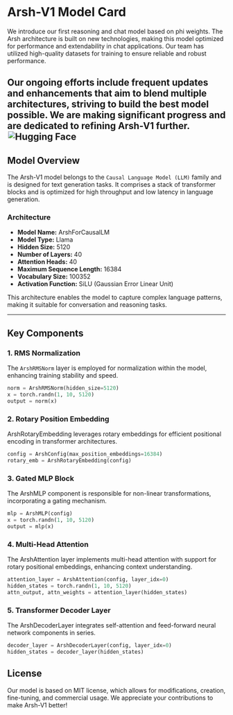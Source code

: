 
# Arsh-V1 Model Card

We introduce our first reasoning and chat model based on phi weights. The Arsh architecture is built on new technologies, making this model optimized for performance and extendability in chat applications. Our team has utilized high-quality datasets for training to ensure reliable and robust performance.

Our ongoing efforts include frequent updates and enhancements that aim to blend multiple architectures, striving to build the best model possible. We are making significant progress and are dedicated to refining Arsh-V1 further.
<a href="https://huggingface.co/arshiaafshani/Arsh-V1" target="_blank" style="margin: 2px;">
    <img alt="Hugging Face" src="https://img.shields.io/badge/%F0%9F%A4%97%20Hugging%20Face-DeepSeek%20AI-ffc107?color=ffc107&logoColor=white" style="display: inline-block; vertical-align: middle;"/>
  </a>
---

## Model Overview

The Arsh-V1 model belongs to the `Causal Language Model (LLM)` family and is designed for text generation tasks. It comprises a stack of transformer blocks and is optimized for high throughput and low latency in language generation.

### Architecture

- **Model Name:** ArshForCausalLM
- **Model Type:** Llama
- **Hidden Size:** 5120
- **Number of Layers:** 40
- **Attention Heads:** 40
- **Maximum Sequence Length:** 16384
- **Vocabulary Size:** 100352
- **Activation Function:** SiLU (Gaussian Error Linear Unit)

This architecture enables the model to capture complex language patterns, making it suitable for conversation and reasoning tasks.

---

## Key Components

### 1. **RMS Normalization**

The `ArshRMSNorm` layer is employed for normalization within the model, enhancing training stability and speed.

```python
norm = ArshRMSNorm(hidden_size=5120)
x = torch.randn(1, 10, 5120)
output = norm(x)
```

### 2. **Rotary Position Embedding**

ArshRotaryEmbedding leverages rotary embeddings for efficient positional encoding in transformer architectures.

```python
config = ArshConfig(max_position_embeddings=16384)
rotary_emb = ArshRotaryEmbedding(config)
```


### **3. Gated MLP Block**

The ArshMLP component is responsible for non-linear transformations, incorporating a gating mechanism.

```python
mlp = ArshMLP(config)
x = torch.randn(1, 10, 5120)
output = mlp(x)
```



### **4. Multi-Head Attention**

The ArshAttention layer implements multi-head attention with support for rotary positional embeddings, enhancing context understanding.

```python
attention_layer = ArshAttention(config, layer_idx=0)
hidden_states = torch.randn(1, 10, 5120)
attn_output, attn_weights = attention_layer(hidden_states)
```


### **5. Transformer Decoder Layer**

The ArshDecoderLayer integrates self-attention and feed-forward neural network components in series.

```python
decoder_layer = ArshDecoderLayer(config, layer_idx=0)
hidden_states = decoder_layer(hidden_states)
```


## License

Our model is based on MIT license, which allows for modifications, creation, fine-tuning, and commercial usage. We appreciate your contributions to make Arsh-V1 better!
